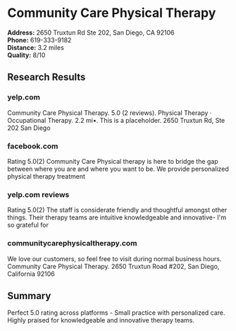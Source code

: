 # Community Care Physical Therapy

**Address:** 2650 Truxtun Rd Ste 202, San Diego, CA 92106  
**Phone:** 619-333-9182  
**Distance:** 3.2 miles  
**Quality:** 8/10

## Research Results

### yelp.com
Community Care Physical Therapy. 5.0 (2 reviews). Physical Therapy · Occupational Therapy. 2.2 mi•. This is a placeholder. 2650 Truxtun Rd, Ste 202 San Diego

### facebook.com
Rating 5.0(2) Community Care Physical therapy is here to bridge the gap between where you are and where you want to be. We provide personalized physical therapy treatment

### yelp.com reviews
Rating 5.0(2) The staff is considerate friendly and thoughtful amongst other things. Their therapy teams are intuitive knowledgeable and innovative- I'm so grateful for

### communitycarephysicaltherapy.com
We love our customers, so feel free to visit during normal business hours. Community Care Physical Therapy. 2650 Truxtun Road #202, San Diego, California 92106

## Summary
Perfect 5.0 rating across platforms - Small practice with personalized care. Highly praised for knowledgeable and innovative therapy teams.
